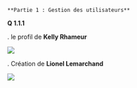 ```fix
**Partie 1 : Gestion des utilisateurs**
```

**Q 1.1.1**

. le profil de **Kelly Rhameur**

![](ressources/Profil_de_Kelly_Rhameur.png)

. Création de **Lionel Lemarchand**

![](ressources/Création_Lionel_Lemarchand.png)

